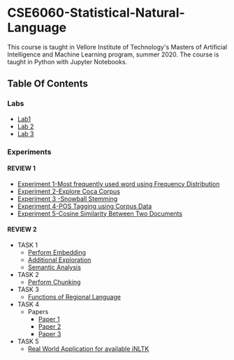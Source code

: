 # CSE6060-Statistical-Natural-Language

This course is taught in Vellore Institute of Technology's Masters of Artificial Intelligence and Machine Learning program, summer 2020. The course is taught in Python with Jupyter Notebooks.
## Table Of Contents
### Labs
* [Lab1](https://github.com/juniemariam/CSE6060---Statistical-Natural-Language/blob/master/LAB1%20NLP.ipynb)
* [Lab 2](https://github.com/juniemariam/CSE6060---Statistical-Natural-Language/blob/master/LAB2%20NLP.ipynb)
* [Lab 3](https://github.com/juniemariam/CSE6060---Statistical-Natural-Language/blob/master/LAB3%20NLP.ipynb)
### Experiments
#### REVIEW 1
- [Experiment 1-Most frequently used word using Frequency Distribution](https://github.com/juniemariam/CSE6060---Statistical-Natural-Language/blob/master/Assignment%201.ipynb)
- [Experiment 2-Explore Coca Corpus](https://github.com/juniemariam/CSE6060---Statistical-Natural-Language/blob/master/explore_coca_corpus.docx.pdf)
- [Experiment 3 -Snowball Stemming](https://github.com/juniemariam/CSE6060---Statistical-Natural-Language/blob/master/Assignment%203.ipynb)
- [Experiment 4-POS Tagging using Corpus Data](https://github.com/juniemariam/CSE6060---Statistical-Natural-Language/blob/master/Assignment%204.ipynb)
- [Experiment 5-Cosine Similarity Between Two Documents](https://github.com/juniemariam/CSE6060---Statistical-Natural-Language/blob/master/Assignment%205.ipynb)
#### REVIEW 2
- TASK 1 
  * [Perform Embedding](https://github.com/juniemariam/CSE6060---Statistical-Natural-Language/blob/master/Activity%201.ipynb)
  * [Additional Exploration](https://github.com/juniemariam/CSE6060---Statistical-Natural-Language/blob/master/ACTIVITY.ipynb)
  * [Semantic Analysis](https://github.com/juniemariam/CSE6060---Statistical-Natural-Language/blob/master/SemanticAnalysis.ipynb)
- TASK 2
    * [Perform Chunking](https://github.com/juniemariam/CSE6060---Statistical-Natural-Language/blob/master/Activity%202.ipynb)
- TASK 3
    * [Functions of Regional Language](https://github.com/juniemariam/CSE6060---Statistical-Natural-Language/blob/master/Activity3.ipynb)
- TASK 4 
    * Papers
      * [Paper 1](https://github.com/juniemariam/CSE6060---Statistical-Natural-Language/blob/master/Information-Retrieval-in-Malayalam-Using-Natural-Language-Processing.pdf)
      * [Paper 2](https://github.com/juniemariam/CSE6060---Statistical-Natural-Language/blob/master/NamedEntityRecognitionforMalayalamlanguageACRFbasedapproach.pdf)
      * [Paper 3](https://github.com/juniemariam/CSE6060---Statistical-Natural-Language/blob/master/anishaazizt2015.pdf)
- TASK 5
    * [Real World Application for available iNLTK](https://github.com/juniemariam/CSE6060---Statistical-Natural-Language/blob/master/REAL%20TIME%20APPLICATIONS%20OF%20NLP%20FOR%20REGIONAL%20LANGUAGES.pdf)

